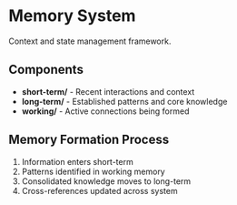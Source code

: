 # Memory System

Context and state management framework.

## Components
- **short-term/** - Recent interactions and context
- **long-term/** - Established patterns and core knowledge
- **working/** - Active connections being formed

## Memory Formation Process
1. Information enters short-term
2. Patterns identified in working memory
3. Consolidated knowledge moves to long-term
4. Cross-references updated across system